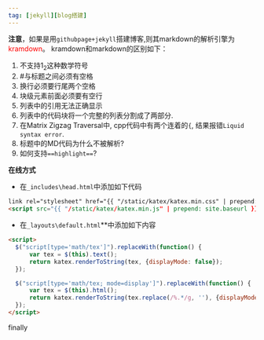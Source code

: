 ```yaml
---
tag: [jekyll][blog搭建]
---
```

**注意**，如果是用`githubpage+jekyll`搭建博客,则其markdown的解析引擎为<font color = "red">kramdown</font>。
kramdown和markdown的区别如下：
>
1. 不支持$1_2$这种数学符号
2. #与标题之间必须有空格
3. 换行必须要行尾两个空格
4. 块级元素前面必须要有空行
5. 列表中的引用无法正确显示
6. 列表中的代码块将一个完整的列表分割成了两部分.
7. 在Matrix Zigzag Traversal中, cpp代码中有两个连着的`{`, 结果报错`Liquid syntax error`.
8. 标题中的MD代码为什么不被解析?
9. 如何支持`==highlight==`?  
 
**在线方式**
* 在`_includes\head.html`中添加如下代码  
~~~html
link rel="stylesheet" href="{{ "/static/katex/katex.min.css" | prepend: site.baseurl }}">
<script src="{{ "/static/katex/katex.min.js" | prepend: site.baseurl }}"></script>
~~~  

* 在`_layouts\default.html`*</body>*中添加如下内容  
~~~html
<script>
  $("script[type='math/tex']").replaceWith(function() {
      var tex = $(this).text();
      return katex.renderToString(tex, {displayMode: false});
  });

  $("script[type='math/tex; mode=display']").replaceWith(function() {
      var tex = $(this).html();
      return katex.renderToString(tex.replace(/%.*/g, ''), {displayMode: true});
  });
</script>
~~~   

finally